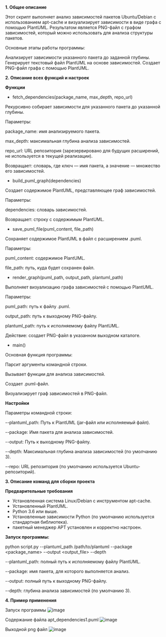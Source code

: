 **1. Общее описание**

Этот скрипт выполняет анализ зависимостей пакетов Ubuntu/Debian с использованием apt-cache и визуализирует зависимости в виде графа с помощью PlantUML. Результатом является PNG-файл с графом зависимостей, который можно использовать для анализа структуры пакетов.

Основные этапы работы программы:

Анализирует зависимости указанного пакета до заданной глубины.
Генерирует текстовый файл PlantUML на основе зависимостей.
Создает PNG-файл графа с помощью PlantUML.

**2. Описание всех функций и настроек**

**Функции**

- fetch_dependencies(package_name, max_depth, repo_url)

Рекурсивно собирает зависимости для указанного пакета до указанной глубины.

Параметры:

package_name: имя анализируемого пакета.

max_depth: максимальная глубина анализа зависимостей.

repo_url: URL репозитория (зарезервировано для будущих расширений, не используется в текущей реализации).

Возвращает: словарь, где ключ — имя пакета, а значение — множество его зависимостей.

- build_puml_graph(dependencies)


Создает содержимое PlantUML, представляющее граф зависимостей.

Параметры:

dependencies: словарь зависимостей.

Возвращает: строку с содержимым PlantUML.

- save_puml_file(puml_content, file_path)

Сохраняет содержимое PlantUML в файл с расширением .puml.

Параметры:

puml_content: содержимое PlantUML.

file_path: путь, куда будет сохранен файл.

- render_graph(puml_path, output_path, plantuml_path)

Выполняет визуализацию графа зависимостей с помощью PlantUML.

Параметры:

puml_path: путь к файлу .puml.

output_path: путь к выходному PNG-файлу.

plantuml_path: путь к исполняемому файлу PlantUML.

Действие: создает PNG-файл в указанном выходном каталоге.

- main()

Основная функция программы:

Парсит аргументы командной строки.

Вызывает функции для анализа зависимостей.

Создает .puml-файл.

Визуализирует граф зависимостей в PNG-файл.

**Настройки**

Параметры командной строки:

--plantuml_path: Путь к PlantUML (jar-файл или исполняемый файл).

--package: Имя пакета для анализа зависимостей.

--output: Путь к выходному PNG-файлу.

--depth: Максимальная глубина анализа зависимостей (по умолчанию 3).

--repo: URL репозитория (по умолчанию используется Ubuntu-репозиторий).

**3. Описание команд для сборки проекта**

**Предварительные требования**

- Установленная система Linux/Debian с инструментом apt-cache.
- Установленный PlantUML.
- Python 3.6 или выше.
- Установленные зависимости Python (по умолчанию используется стандартная библиотека).
- пакетный менеджер APT установлен и корректно настроен.

**Запуск программы:**

python script.py --plantuml_path /path/to/plantuml --package <package_name> --output <output_file> --depth <depth>

--plantuml_path: полный путь к исполняемому файлу PlantUML.

--package: имя пакета, для которого выполняется анализ.

--output: полный путь к выходному PNG-файлу.

--depth: глубина анализа зависимостей (по умолчанию 3).

**4. Пример применения**

Запуск программы
![image](https://github.com/user-attachments/assets/f3c4bac8-7d5b-4846-93d6-f1d5351e0fbd)

Содержание файла apt_dependencies1.puml
![image](https://github.com/user-attachments/assets/63f1a842-6c65-4aec-904a-2dc3bfc01698)

Выходной png файл
![image](https://github.com/user-attachments/assets/5f23e66c-7bb7-4e27-a4c7-fee333a21a67)












